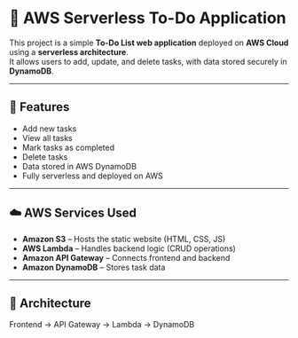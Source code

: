 # 📝 AWS Serverless To-Do Application

This project is a simple **To-Do List web application** deployed on **AWS Cloud** using a **serverless architecture**.  
It allows users to add, update, and delete tasks, with data stored securely in **DynamoDB**.

---

## 🚀 Features
- Add new tasks  
- View all tasks  
- Mark tasks as completed  
- Delete tasks  
- Data stored in AWS DynamoDB  
- Fully serverless and deployed on AWS

---

## ☁️ AWS Services Used
- **Amazon S3** – Hosts the static website (HTML, CSS, JS)  
- **AWS Lambda** – Handles backend logic (CRUD operations)  
- **Amazon API Gateway** – Connects frontend and backend  
- **Amazon DynamoDB** – Stores task data  

---

## 🧩 Architecture
Frontend → API Gateway → Lambda → DynamoDB  
